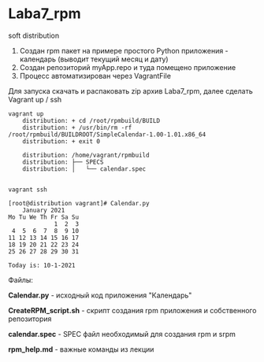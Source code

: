# Laba7_rpm
soft distribution


1. Создан rpm пакет на примере простого Python приложения - календарь (выводит текущий месяц и дату) 
2. Создан репозиторий myApp.repo и туда помещено приложение 
3. Процесс автоматизирован через VagrantFile 


Для запуска скачать и распаковать zip архив Laba7_rpm, далее сделать Vagrant up / ssh 

```
vagrant up
    distribution: + cd /root/rpmbuild/BUILD
    distribution: + /usr/bin/rm -rf /root/rpmbuild/BUILDROOT/SimpleCalendar-1.00-1.01.x86_64
    distribution: + exit 0
    
    distribution: /home/vagrant/rpmbuild
    distribution: ├── SPECS
    distribution: │   └── calendar.spec


vagrant ssh

[root@distribution vagrant]# Calendar.py 
    January 2021
Mo Tu We Th Fr Sa Su
             1  2  3
 4  5  6  7  8  9 10
11 12 13 14 15 16 17
18 19 20 21 22 23 24
25 26 27 28 29 30 31

Today is: 10-1-2021
```

Файлы:

<B>Calendar.py</B> - исходный код приложения "Календарь" 

<B>CreateRPM_script.sh</B> - скрипт создания rpm приложения и собственного репозитория 

<B>calendar.spec</B> - SPEC файл необходимый для создания rpm и srpm

<B>rpm_help.md</B> - важные команды из лекции 
